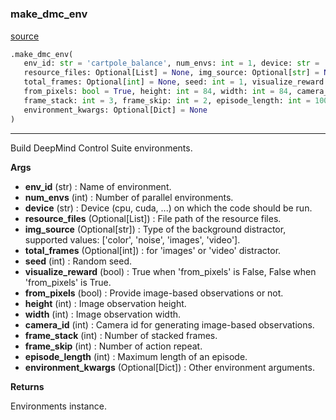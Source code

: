 #


### make_dmc_env
[source](https://github.com/RLE-Foundation/Hsuanwu\blob\main\hsuanwu/env/dmc/__init__.py\#L12)
```python
.make_dmc_env(
   env_id: str = 'cartpole_balance', num_envs: int = 1, device: str = 'cpu',
   resource_files: Optional[List] = None, img_source: Optional[str] = None,
   total_frames: Optional[int] = None, seed: int = 1, visualize_reward: bool = False,
   from_pixels: bool = True, height: int = 84, width: int = 84, camera_id: int = 0,
   frame_stack: int = 3, frame_skip: int = 2, episode_length: int = 1000,
   environment_kwargs: Optional[Dict] = None
)
```

---
Build DeepMind Control Suite environments.


**Args**

* **env_id** (str) : Name of environment.
* **num_envs** (int) : Number of parallel environments.
* **device** (str) : Device (cpu, cuda, ...) on which the code should be run.
* **resource_files** (Optional[List]) : File path of the resource files.
* **img_source** (Optional[str]) : Type of the background distractor, supported values: ['color', 'noise', 'images', 'video'].
* **total_frames** (Optional[int]) : for 'images' or 'video' distractor.
* **seed** (int) : Random seed.
* **visualize_reward** (bool) : True when 'from_pixels' is False, False when 'from_pixels' is True.
* **from_pixels** (bool) : Provide image-based observations or not.
* **height** (int) : Image observation height.
* **width** (int) : Image observation width.
* **camera_id** (int) : Camera id for generating image-based observations.
* **frame_stack** (int) : Number of stacked frames.
* **frame_skip** (int) : Number of action repeat.
* **episode_length** (int) : Maximum length of an episode.
* **environment_kwargs** (Optional[Dict]) : Other environment arguments.


**Returns**

Environments instance.
